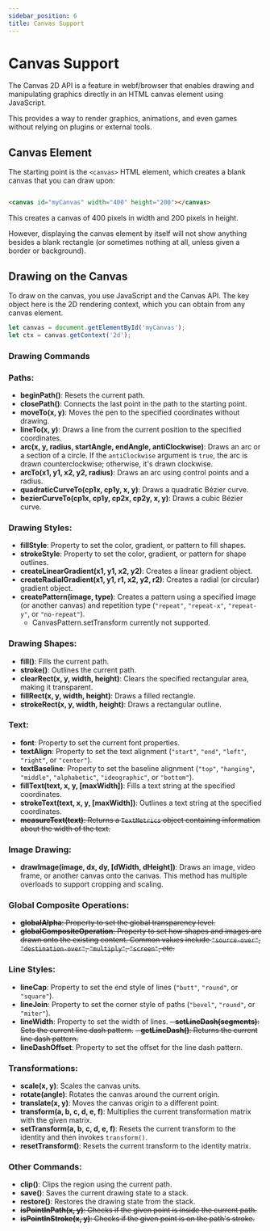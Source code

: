 ```yaml
---
sidebar_position: 6
title: Canvas Support
---
```


# Canvas Support

The Canvas 2D API is a feature in webf/browser that enables drawing and manipulating graphics directly in an HTML canvas
element using JavaScript.

This provides a way to render graphics, animations, and even games without relying on plugins or external tools.

## Canvas Element

The starting point is the `<canvas>` HTML element, which creates a blank canvas that you can draw upon:

```html

<canvas id="myCanvas" width="400" height="200"></canvas>
```

This creates a canvas of 400 pixels in width and 200 pixels in height. 

However, displaying the canvas element by itself will not show anything besides a blank rectangle (or sometimes nothing at all, unless given a border or background).

## Drawing on the Canvas

To draw on the canvas, you use JavaScript and the Canvas API. The key object here is the 2D rendering context, which you can obtain from any canvas element.

```javascript
let canvas = document.getElementById('myCanvas');
let ctx = canvas.getContext('2d');
```

### Drawing Commands

### Paths:

- **beginPath()**: Resets the current path.
- **closePath()**: Connects the last point in the path to the starting point.
- **moveTo(x, y)**: Moves the pen to the specified coordinates without drawing.
- **lineTo(x, y)**: Draws a line from the current position to the specified coordinates.
- **arc(x, y, radius, startAngle, endAngle, antiClockwise)**: Draws an arc or a section of a circle. If the `antiClockwise` argument is `true`, the arc is drawn counterclockwise; otherwise, it's drawn clockwise.
- **arcTo(x1, y1, x2, y2, radius)**: Draws an arc using control points and a radius.
- **quadraticCurveTo(cp1x, cp1y, x, y)**: Draws a quadratic Bézier curve.
- **bezierCurveTo(cp1x, cp1y, cp2x, cp2y, x, y)**: Draws a cubic Bézier curve.

### Drawing Styles:

- **fillStyle**: Property to set the color, gradient, or pattern to fill shapes.
- **strokeStyle**: Property to set the color, gradient, or pattern for shape outlines.
- **createLinearGradient(x1, y1, x2, y2)**: Creates a linear gradient object.
- **createRadialGradient(x1, y1, r1, x2, y2, r2)**: Creates a radial (or circular) gradient object.
- **createPattern(image, type)**: Creates a pattern using a specified image (or another canvas) and repetition type (`"repeat"`, `"repeat-x"`, `"repeat-y"`, or `"no-repeat"`).
  - CanvasPattern.setTransform currently not supported.

### Drawing Shapes:

- **fill()**: Fills the current path.
- **stroke()**: Outlines the current path.
- **clearRect(x, y, width, height)**: Clears the specified rectangular area, making it transparent.
- **fillRect(x, y, width, height)**: Draws a filled rectangle.
- **strokeRect(x, y, width, height)**: Draws a rectangular outline.

### Text:

- **font**: Property to set the current font properties.
- **textAlign**: Property to set the text alignment (`"start"`, `"end"`, `"left"`, `"right"`, or `"center"`).
- **textBaseline**: Property to set the baseline alignment (`"top"`, `"hanging"`, `"middle"`, `"alphabetic"`, `"ideographic"`, or `"bottom"`).
- **fillText(text, x, y, [maxWidth])**: Fills a text string at the specified coordinates.
- **strokeText(text, x, y, [maxWidth])**: Outlines a text string at the specified coordinates.
- ~~**measureText(text)**: Returns a `TextMetrics` object containing information about the width of the text.~~ 

### Image Drawing:

- **drawImage(image, dx, dy, [dWidth, dHeight])**: Draws an image, video frame, or another canvas onto the canvas. This method has multiple overloads to support cropping and scaling.

### Global Composite Operations:

- ~~**globalAlpha**: Property to set the global transparency level.~~
- ~~**globalCompositeOperation**: Property to set how shapes and images are drawn onto the existing content. Common values include `"source-over"`, `"destination-over"`, `"multiply"`, `"screen"`, etc.~~

### Line Styles:

- **lineCap**: Property to set the end style of lines (`"butt"`, `"round"`, or `"square"`).
- **lineJoin**: Property to set the corner style of paths (`"bevel"`, `"round"`, or `"miter"`).
- **lineWidth**: Property to set the width of lines.
~~- **setLineDash(segments)**: Sets the current line dash pattern.~~
~~- **getLineDash()**: Returns the current line dash pattern.~~
- **lineDashOffset**: Property to set the offset for the line dash pattern.

### Transformations:

- **scale(x, y)**: Scales the canvas units.
- **rotate(angle)**: Rotates the canvas around the current origin.
- **translate(x, y)**: Moves the canvas origin to a different point.
- **transform(a, b, c, d, e, f)**: Multiplies the current transformation matrix with the given matrix.
- **setTransform(a, b, c, d, e, f)**: Resets the current transform to the identity and then invokes `transform()`.
- **resetTransform()**: Resets the current transform to the identity matrix.

### Other Commands:

- **clip()**: Clips the region using the current path.
- **save()**: Saves the current drawing state to a stack.
- **restore()**: Restores the drawing state from the stack.
- ~~**isPointInPath(x, y)**: Checks if the given point is inside the current path.~~
- ~~**isPointInStroke(x, y)**: Checks if the given point is on the path's stroke.~~